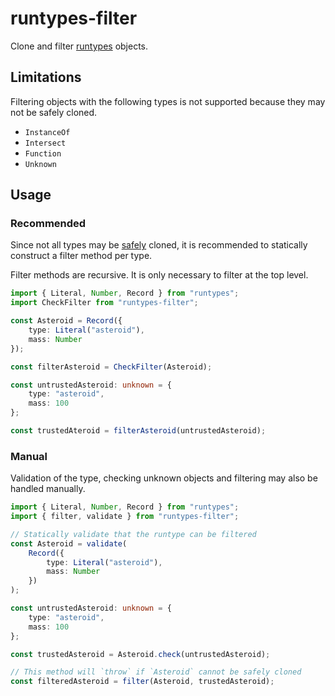 # runtypes-filter

Clone and filter [runtypes][runtypes] objects.

## Limitations

Filtering objects with the following types is not supported because
they may not be safely cloned.

- `InstanceOf`
- `Intersect`
- `Function`
- `Unknown`

## Usage

### Recommended

Since not all types may be [safely](#limitations) cloned, it is
recommended to statically construct a filter method per type.

Filter methods are recursive. It is only necessary to filter at
the top level.

```ts
import { Literal, Number, Record } from "runtypes";
import CheckFilter from "runtypes-filter";

const Asteroid = Record({
	type: Literal("asteroid"),
	mass: Number
});

const filterAsteroid = CheckFilter(Asteroid);

const untrustedAsteroid: unknown = {
	type: "asteroid",
	mass: 100
};

const trustedAteroid = filterAsteroid(untrustedAsteroid);
```

### Manual

Validation of the type, checking unknown objects and filtering may also
be handled manually.

```ts
import { Literal, Number, Record } from "runtypes";
import { filter, validate } from "runtypes-filter";

// Statically validate that the runtype can be filtered
const Asteroid = validate(
	Record({
		type: Literal("asteroid"),
		mass: Number
	})
);

const untrustedAsteroid: unknown = {
	type: "asteroid",
	mass: 100
};

const trustedAsteroid = Asteroid.check(untrustedAsteroid);

// This method will `throw` if `Asteroid` cannot be safely cloned
const filteredAsteroid = filter(Asteroid, trustedAsteroid);
```

[runtypes]: https://github.com/pelotom/runtypes
